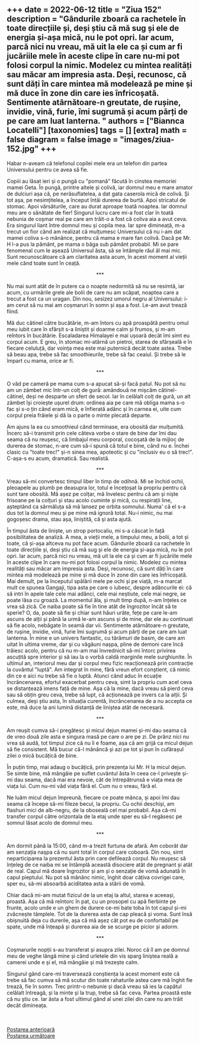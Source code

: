 
+++
date = 2022-06-12
title = "Ziua 152"
description = "Gândurile zboară ca rachetele în toate direcțiile și, deși știu că mă sug și ele de energia și-așa mică, nu le pot opri. Iar acum, parcă nici nu vreau, mă uit la ele ca și cum ar fi jucăriile mele în aceste clipe în care nu-mi pot folosi corpul la nimic. Modelez cu mintea realități sau măcar am impresia asta. Deși, recunosc, că sunt dăți în care mintea mă modelează pe mine și mă duce în zone din care ies înfricoșată. Sentimente atârnătoare-n greutate, de rușine, invidie, vină, furie, îmi sugrumă și acum părți de pe care am luat lanterna. "
authors = ["Biannca Locatelli"]
[taxonomies]
tags = []
[extra]
math = false
diagram = false
image = "images/ziua-152.jpg"
+++
---

Habar n-aveam că telefonul copilei mele era un telefon din partea Universului pentru ce avea să fie.

Copiii au lăsat ieri și o pungă cu "pomană" făcută în cinstea memoriei mamei Geta. În pungă, printre altele și colivă, iar domnul meu e mare amator de dulciuri așa că, pe nerăsuflatelea, a dat gata caserola mică de colivă. Și tot așa, pe nesimțitelea, a început întâi durerea de burtă. Apoi stricatul de stomac. Apoi vărsăturile, care au durat aproape toată noaptea. Iar domnul meu are o sănătate de fier! Singurul lucru care mi-a fost clar în toată nebunia de coșmar real pe care am trăit-o a fost că coliva aia a avut ceva. Era singurul liant între domnul meu și copila mea. Iar spre dimineață, m-a trecut un fior când am realizat că mulțumesc Universului că nu i-am dat mamei coliva s-o mănânce, pentru că mama e mare fan colivă. Dacă pe Mr. H l-a pus la pământ, pe mama o băga sub pământ probabil. Mi se pare fenomenal cum le așează Universul ăsta, să se întâmple răul ăl mai mic. Sunt recunoscătoare că am claritatea asta acum, în acest moment al vieții mele când toate sunt în ceață.

<p style="text-align: center;">***</p>

Nu mai sunt atât de în putere ca o noapte nedormită să nu se resimtă, iar acum, cu urmările grele ale bolii de care nu am scăpat, noaptea care a trecut a fost ca un uragan. Din nou, sesizez umorul negru al Universului: i-am cerut să nu mai am coșmaruri în somn și așa a fost. Le-am avut trează fiind.

Mă duc cătinel către bucătărie, m-am întors cu apă proaspătă pentru omul meu iubit care în sfârșit s-a liniștit și doarme calm și frumos, și m-am reîntors în bucătărie. Escaladarea Himalayei e mai ușoară decât îmi simt eu corpul acum. E greu, în stomac mi-atârnă un pietroi, starea de sfârșeală e în fiecare celuluță, dar voința mea este mai puternică decât toate astea. Trebe să beau apa, trebe să fac smoothieurile, trebe să fac ceaiul. Și trebe să le împart cu mama, orice ar fi.

<p style="text-align: center;">***</p>

O văd pe cameră pe mama cum s-a apucat să-și facă patul. Nu pot să nu am un zâmbet mic într-un colț de gură: amândouă ne mișcăm cătinel-cătinel, deși ne desparte un sfert de secol. Iar în celălalt colț de gură, un alt zâmbet își croiește ușurel drum: ordinea aia pe care mă obliga mama s-o fac și s-o țin când eram mică, e înfierată adânc și în carnea ei, uite cum corpul preia frâiele și dă la o parte o minte plecată departe.

Am ajuns la ea cu smoothieul când terminase, era obosită dar mulțumită. Încerc să-i transmit prin cele câteva vorbe o stare de bine dar îmi dau seama că nu reușesc, că limbajul meu corporal, cocoșată de la mijloc de durerea de stomac, n-are cum să-i spună că totul e bine, când nu e. Închei clasic cu "toate trec!" și-n sinea mea, apoteotic și cu "inclusiv eu o să trec!". C-așa-s eu acum, dramatică. Sau realistă.

<p style="text-align: center;">***</p>

Vreau să-mi convertesc timpul liber în timp de odihnă. Mi se închid ochii, pleoapele au plumb pe deasupra lor, totul e încețoșat la propriu pentru că sunt tare obosită. Mă așez pe colțar, mă învelesc pentru că am și niște frisoane pe la colțuri și stau acolo cuminte și mică, cu respirații line, așteptând ca sărmăluța să mă lansez pe orbita somnului. Numa' că el s-a dus tot la domnul meu și pe mine mă ignoră total. Nu-i nimic, nu mai gogoșesc drama, stau așa, liniștită, că și asta ajută.

În timpul ăsta de liniște, un strop portocaliu, mi s-a căscat în față posibilitatea de analiză. A mea, a vieții mele, a timpului meu, a bolii, a tot și toate, că și-așa altceva nu pot face acum. Gândurile zboară ca rachetele în toate direcțiile și, deși știu că mă sug și ele de energia și-așa mică, nu le pot opri. Iar acum, parcă nici nu vreau, mă uit la ele ca și cum ar fi jucăriile mele în aceste clipe în care nu-mi pot folosi corpul la nimic. Modelez cu mintea realități sau măcar am impresia asta. Deși, recunosc, că sunt dăți în care mintea mă modelează pe mine și mă duce în zone din care ies înfricoșată. Mai demult, pe la începutul spălării mele pe ochi și pe viață, m-a marcat mult ce spunea Gangaji, tipa asta pe care o iubesc, despre adâncurile ei: că să intri în apele tale cele mai adânci, cele mai neștiute, cele mai negre, se poate lăsa cu groază. La momentul ăla, și mult timp după, n-am înțeles ce vrea să zică. Ce naiba poate să fie în tine atât de îngrozitor încât să te sperie? O, da, poate să fie și chiar sunt hăuri urâte, fețe pe care le-am ascuns de alții și până la urmă le-am ascuns și de mine, dar ele au continuat să fie acolo, nebăgate în seamă dar vii. Sentimente atârnătoare-n greutate, de rușine, invidie, vină, furie îmi sugrumă și acum părți de pe care am luat lanterna. În mine e un univers fantastic, cu tărâmuri de basm, de care am uitat în ultima vreme, dar și cu văgăuni nașpa, pline de demoni care încă trăiesc acolo, pentru că nu m-am mai învrednicit să-mi întorc privirea ascuțită spre interior și să iau la o vorbă caldă marginile mele surghiunite. În ultimul an, interiorul meu dar și corpul meu fizic reacționează prin contracție la cuvântul "luptă". Am integrat în mine, fără vreun efort conștient, că nimic din ce e aici nu trebe să fie o luptă. Atunci când aduc în ecuație încrâncenarea, efortul exacerbat pentru ceva, simt la propriu cum acel ceva se distanțează imens față de mine. Așa că la mine, dacă vreau să pierd ceva sau să obțin greu ceva, trebe să lupt, că acționează pe invers ca la alții. Și culmea, deși știu asta, în situația curentă, încrâncenarea de a nu accepta ce este, mă duce la ani lumină distanță de liniștea atât de necesară.

<p style="text-align: center;">***</p>

Am reușit cumva să-i pregătesc și micul dejun mamei și-mi dau seama că de vreo două zile asta e singura masă pe care o are pe zi. De prânz nici nu vrea să audă, tot timpul zice că nu îi e foame, așa că am grijă ca micul dejun să fie consistent. Mă bucur că-l mănâncă și azi pe tot și pun în cufărașul zilei o mică bucățică de bine.

În puțin timp, mai adaug o bucățică, prin prezența lui Mr. H la micul dejun. Se simte bine, mă mângâie pe suflet cuvântul ăsta în ceea ce-l privește și-mi dau seama, dacă mai era nevoie, cât de întrepătrunsă e viața mea de viața lui. Cum nu-mi văd viața fără el. Cum nu o vreau, fără el.

Ne luăm micul dejun împreună, fiecare ce poate mânca, și apoi îmi dau seama că începe să-mi fileze becul, la propriu. Cu ochii deschiși, am flashuri mici de alb-negru, de la oboseală cel mai probabil. Așa că-mi transfer corpul către orizontala de la etaj unde sper eu să-l regăsesc pe somnul lăsat acolo de domnul meu.

<p style="text-align: center;">***</p>

Am dormit până la 15:00, când m-a trezit furtuna de afară. Am coborât dar am senzația nașpa că nu sunt total în corpul care coboară. Din nou, simt neparticiparea la prezentul ăsta prin care defilează corpul. Nu reușesc să înțeleg de ce naiba mi se întâmplă această disociere atât de pregnant și atât de real. Capul mă doare îngrozitor și am și o senzație de vomă adunată în capul pieptului. Nu pot să mănânc nimic, înghit doar câțiva covrigei care, sper eu, să-mi absoarbă aciditatea asta a stării de vomă.

Chiar dacă mi-am mutat fizicul de la un etaj la altul, starea e aceeași, proastă. Așa că mă reîntorc în pat, cu un prosopel cu apă fierbinte pe frunte, acolo unde e un ghem de durere ce-mi bate toba în tot capul și-mi zvâcnește tâmplele. Tot de la durerea asta de cap pleacă și voma. Sunt însă obișnuită deja cu durerile, așa că mă așez cât pot eu de confortabil pe spate, unde mă înțeapă și durerea aia de se scurge pe picior și adorm.

<p style="text-align: center;">***</p>

Coșmarurile nopții s-au transferat și asupra zilei. Noroc că îl am pe domnul meu de veghe lângă mine și când urletele din vis sparg liniștea reală a camerei unde e și el, mă mângâie și mă trezește calm.

Singurul gând care-mi traversează conștiența la acest moment este că trebe să fac cumva să mă scutur din toate rahaturile astea care mă înghit fie trează, fie în somn. Trec printr-o nebunie și dacă vreau să ies la capătul celălalt întreagă, și la minte și la trup, trebe să fac ceva. Partea proastă este că nu știu ce. Iar ăsta a fost ultimul gând al unei zilei din care nu am trăit decât dimineața.

<br/>

<br/>

<div class="flex justify-between">
  <div>
    <a href="/blog/ziua-151/">Postarea anterioară</a>
  </div>
  <div>
    <a href="/blog/ziua-153/">Postarea următoare</a>
  </div>
</div>
